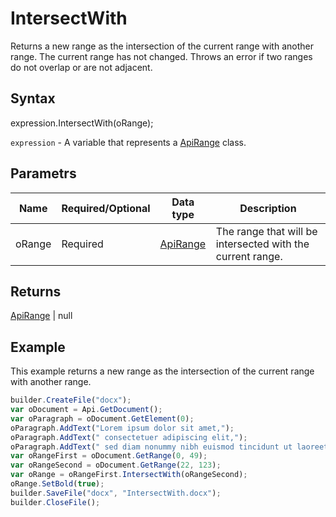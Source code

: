 # IntersectWith

Returns a new range as the intersection of the current range with another range. The current range has not changed. Throws an error if two ranges do not overlap or are not adjacent.

## Syntax

expression.IntersectWith(oRange);

`expression` - A variable that represents a [ApiRange](../ApiRange.md) class.

## Parametrs

| **Name** | **Required/Optional** | **Data type** | **Description** |
| ------------- | ------------- | ------------- | ------------- |
| oRange | Required | [ApiRange](../ApiRange.md) | The range that will be intersected with the current range. |

## Returns

[ApiRange](../ApiRange.md) &#124; null

## Example

This example returns a new range as the intersection of the current range with another range.

```javascript
builder.CreateFile("docx");
var oDocument = Api.GetDocument();
var oParagraph = oDocument.GetElement(0);
oParagraph.AddText("Lorem ipsum dolor sit amet,");
oParagraph.AddText(" consectetuer adipiscing elit,");
oParagraph.AddText(" sed diam nonummy nibh euismod tincidunt ut laoreet dolore magna aliquam erat volutpat.");
var oRangeFirst = oDocument.GetRange(0, 49);
var oRangeSecond = oDocument.GetRange(22, 123);
var oRange = oRangeFirst.IntersectWith(oRangeSecond);
oRange.SetBold(true);
builder.SaveFile("docx", "IntersectWith.docx");
builder.CloseFile();
```